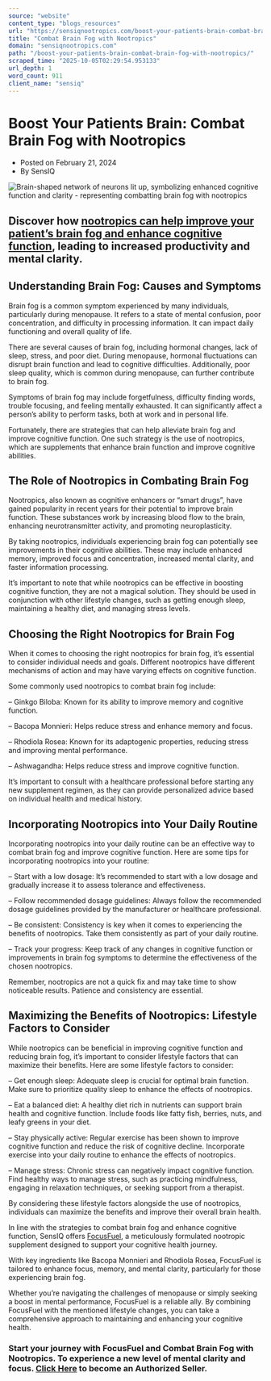 ```yaml
---
source: "website"
content_type: "blogs_resources"
url: "https://sensiqnootropics.com/boost-your-patients-brain-combat-brain-fog-with-nootropics/"
title: "Combat Brain Fog with Nootropics"
domain: "sensiqnootropics.com"
path: "/boost-your-patients-brain-combat-brain-fog-with-nootropics/"
scraped_time: "2025-10-05T02:29:54.953133"
url_depth: 1
word_count: 911
client_name: "sensiq"
---
```


# Boost Your Patients Brain: Combat Brain Fog with Nootropics

*   Posted on February 21, 2024
*   By SensIQ

![Brain-shaped network of neurons lit up, symbolizing enhanced cognitive function and clarity - representing combatting brain fog with nootropics](https://sensiqnootropics.com/wp-content/uploads/2024/02/Brain-shaped-network-of-neurons-lit-up-symbolizing-enhanced-cognitive-function-and-clarity-representing-combatting-brain-fog-with-nootropics.png)

## Discover how [nootropics can help improve your patient’s brain fog and enhance cognitive function](https://www.ncbi.nlm.nih.gov/pmc/articles/PMC6971896/), leading to increased productivity and mental clarity.

## Understanding Brain Fog: Causes and Symptoms

Brain fog is a common symptom experienced by many individuals, particularly during menopause. It refers to a state of mental confusion, poor concentration, and difficulty in processing information. It can impact daily functioning and overall quality of life.

There are several causes of brain fog, including hormonal changes, lack of sleep, stress, and poor diet. During menopause, hormonal fluctuations can disrupt brain function and lead to cognitive difficulties. Additionally, poor sleep quality, which is common during menopause, can further contribute to brain fog.

Symptoms of brain fog may include forgetfulness, difficulty finding words, trouble focusing, and feeling mentally exhausted. It can significantly affect a person’s ability to perform tasks, both at work and in personal life.

Fortunately, there are strategies that can help alleviate brain fog and improve cognitive function. One such strategy is the use of nootropics, which are supplements that enhance brain function and improve cognitive abilities.

## The Role of Nootropics in Combating Brain Fog

Nootropics, also known as cognitive enhancers or “smart drugs”, have gained popularity in recent years for their potential to improve brain function. These substances work by increasing blood flow to the brain, enhancing neurotransmitter activity, and promoting neuroplasticity.

By taking nootropics, individuals experiencing brain fog can potentially see improvements in their cognitive abilities. These may include enhanced memory, improved focus and concentration, increased mental clarity, and faster information processing.

It’s important to note that while nootropics can be effective in boosting cognitive function, they are not a magical solution. They should be used in conjunction with other lifestyle changes, such as getting enough sleep, maintaining a healthy diet, and managing stress levels.

## Choosing the Right Nootropics for Brain Fog

When it comes to choosing the right nootropics for brain fog, it’s essential to consider individual needs and goals. Different nootropics have different mechanisms of action and may have varying effects on cognitive function.

Some commonly used nootropics to combat brain fog include:

– Ginkgo Biloba: Known for its ability to improve memory and cognitive function.

– Bacopa Monnieri: Helps reduce stress and enhance memory and focus.

– Rhodiola Rosea: Known for its adaptogenic properties, reducing stress and improving mental performance.

– Ashwagandha: Helps reduce stress and improve cognitive function.

It’s important to consult with a healthcare professional before starting any new supplement regimen, as they can provide personalized advice based on individual health and medical history.

## Incorporating Nootropics into Your Daily Routine

Incorporating nootropics into your daily routine can be an effective way to combat brain fog and improve cognitive function. Here are some tips for incorporating nootropics into your routine:

– Start with a low dosage: It’s recommended to start with a low dosage and gradually increase it to assess tolerance and effectiveness.

– Follow recommended dosage guidelines: Always follow the recommended dosage guidelines provided by the manufacturer or healthcare professional.

– Be consistent: Consistency is key when it comes to experiencing the benefits of nootropics. Take them consistently as part of your daily routine.

– Track your progress: Keep track of any changes in cognitive function or improvements in brain fog symptoms to determine the effectiveness of the chosen nootropics.

Remember, nootropics are not a quick fix and may take time to show noticeable results. Patience and consistency are essential.

## Maximizing the Benefits of Nootropics: Lifestyle Factors to Consider

While nootropics can be beneficial in improving cognitive function and reducing brain fog, it’s important to consider lifestyle factors that can maximize their benefits. Here are some lifestyle factors to consider:

– Get enough sleep: Adequate sleep is crucial for optimal brain function. Make sure to prioritize quality sleep to enhance the effects of nootropics.

– Eat a balanced diet: A healthy diet rich in nutrients can support brain health and cognitive function. Include foods like fatty fish, berries, nuts, and leafy greens in your diet.

– Stay physically active: Regular exercise has been shown to improve cognitive function and reduce the risk of cognitive decline. Incorporate exercise into your daily routine to enhance the effects of nootropics.

– Manage stress: Chronic stress can negatively impact cognitive function. Find healthy ways to manage stress, such as practicing mindfulness, engaging in relaxation techniques, or seeking support from a therapist.

By considering these lifestyle factors alongside the use of nootropics, individuals can maximize the benefits and improve their overall brain health.

In line with the strategies to combat brain fog and enhance cognitive function, SensIQ offers [FocusFuel](https://sensiqnootropics.com//products/focusfuel/), a meticulously formulated nootropic supplement designed to support your cognitive health journey.

With key ingredients like Bacopa Monnieri and Rhodiola Rosea, FocusFuel is tailored to enhance focus, memory, and mental clarity, particularly for those experiencing brain fog.

Whether you’re navigating the challenges of menopause or simply seeking a boost in mental performance, FocusFuel is a reliable ally. By combining FocusFuel with the mentioned lifestyle changes, you can take a comprehensive approach to maintaining and enhancing your cognitive health.

### Start your journey with FocusFuel and Combat Brain Fog with Nootropics. To experience a new level of mental clarity and focus. [Click Here](https://sensiqnootropics.com//become-a-customer/) to become an Authorized Seller.